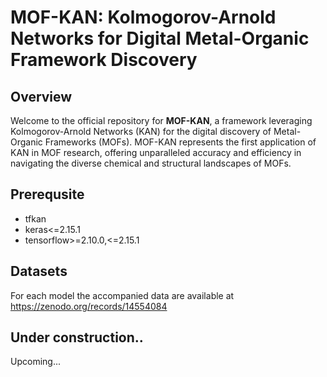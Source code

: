# MOF-KAN: Kolmogorov-Arnold Networks for Digital Metal-Organic Framework Discovery

## Overview
Welcome to the official repository for **MOF-KAN**, a framework leveraging Kolmogorov-Arnold Networks (KAN) for the digital discovery of Metal-Organic Frameworks (MOFs). 
MOF-KAN represents the first application of KAN in MOF research, offering unparalleled accuracy and efficiency in navigating the diverse chemical and structural landscapes of MOFs. 

## Prerequsite
- tfkan
- keras<=2.15.1
- tensorflow>=2.10.0,<=2.15.1

## Datasets
For each model the accompanied data are available at https://zenodo.org/records/14554084

## Under construction..
Upcoming...
